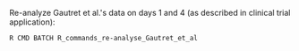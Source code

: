 Re-analyze Gautret et al.'s data on days 1 and 4 (as described in clinical trial application):

``R CMD BATCH R_commands_re-analyse_Gautret_et_al``
